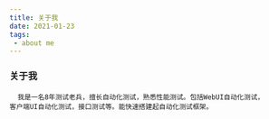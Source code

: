 ```yaml
---
title: 关于我  
date: 2021-01-23  
tags:
 - about me
---
```


### 关于我
```text
  我是一名8年测试老兵，擅长自动化测试，熟悉性能测试。包括WebUI自动化测试，
客户端UI自动化测试，接口测试等。能快速搭建起自动化测试框架。

```

